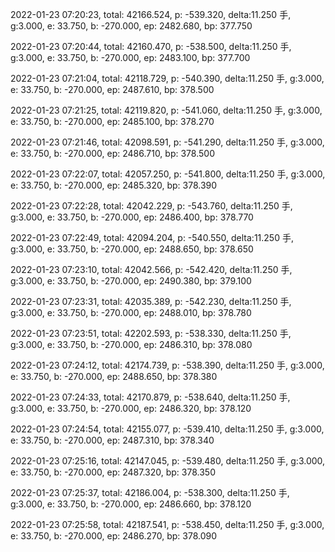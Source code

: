 2022-01-23 07:20:23, total: 42166.524, p: -539.320, delta:11.250 手, g:3.000, e: 33.750, b: -270.000, ep: 2482.680, bp: 377.750

2022-01-23 07:20:44, total: 42160.470, p: -538.500, delta:11.250 手, g:3.000, e: 33.750, b: -270.000, ep: 2483.100, bp: 377.700

2022-01-23 07:21:04, total: 42118.729, p: -540.390, delta:11.250 手, g:3.000, e: 33.750, b: -270.000, ep: 2487.610, bp: 378.500

2022-01-23 07:21:25, total: 42119.820, p: -541.060, delta:11.250 手, g:3.000, e: 33.750, b: -270.000, ep: 2485.100, bp: 378.270

2022-01-23 07:21:46, total: 42098.591, p: -541.290, delta:11.250 手, g:3.000, e: 33.750, b: -270.000, ep: 2486.710, bp: 378.500

2022-01-23 07:22:07, total: 42057.250, p: -541.800, delta:11.250 手, g:3.000, e: 33.750, b: -270.000, ep: 2485.320, bp: 378.390

2022-01-23 07:22:28, total: 42042.229, p: -543.760, delta:11.250 手, g:3.000, e: 33.750, b: -270.000, ep: 2486.400, bp: 378.770

2022-01-23 07:22:49, total: 42094.204, p: -540.550, delta:11.250 手, g:3.000, e: 33.750, b: -270.000, ep: 2488.650, bp: 378.650

2022-01-23 07:23:10, total: 42042.566, p: -542.420, delta:11.250 手, g:3.000, e: 33.750, b: -270.000, ep: 2490.380, bp: 379.100

2022-01-23 07:23:31, total: 42035.389, p: -542.230, delta:11.250 手, g:3.000, e: 33.750, b: -270.000, ep: 2488.010, bp: 378.780

2022-01-23 07:23:51, total: 42202.593, p: -538.330, delta:11.250 手, g:3.000, e: 33.750, b: -270.000, ep: 2486.310, bp: 378.080

2022-01-23 07:24:12, total: 42174.739, p: -538.390, delta:11.250 手, g:3.000, e: 33.750, b: -270.000, ep: 2488.650, bp: 378.380

2022-01-23 07:24:33, total: 42170.879, p: -538.640, delta:11.250 手, g:3.000, e: 33.750, b: -270.000, ep: 2486.320, bp: 378.120

2022-01-23 07:24:54, total: 42155.077, p: -539.410, delta:11.250 手, g:3.000, e: 33.750, b: -270.000, ep: 2487.310, bp: 378.340

2022-01-23 07:25:16, total: 42147.045, p: -539.480, delta:11.250 手, g:3.000, e: 33.750, b: -270.000, ep: 2487.320, bp: 378.350

2022-01-23 07:25:37, total: 42186.004, p: -538.300, delta:11.250 手, g:3.000, e: 33.750, b: -270.000, ep: 2486.660, bp: 378.120

2022-01-23 07:25:58, total: 42187.541, p: -538.450, delta:11.250 手, g:3.000, e: 33.750, b: -270.000, ep: 2486.270, bp: 378.090